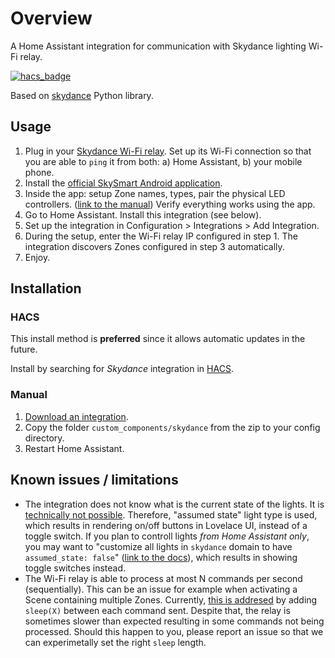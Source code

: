 # Overview

A Home Assistant integration for communication with Skydance lighting Wi-Fi relay.

[![hacs_badge](https://img.shields.io/badge/HACS-Default-orange.svg)](https://github.com/hacs/integration)

Based on [skydance](https://github.com/tomasbedrich/skydance) Python library.


## Usage

1. Plug in your [Skydance Wi-Fi relay](http://www.iskydance.com/index.php?c=product_show&a=index&id=810).
   Set up its Wi-Fi connection so that you are able to `ping` it from both: a) Home Assistant, b) your mobile phone. 
2. Install the [official SkySmart Android application](https://play.google.com/store/apps/details?id=com.lxit.wifirelay&hl=cs&gl=US).
3. Inside the app: setup Zone names, types, pair the physical LED controllers.
   ([link to the manual](http://www.iskydance.com/uploads/goods_file/WiFi-Relay.pdf))
   Verify everything works using the app.
4. Go to Home Assistant.
   Install this integration (see below).
5. Set up the integration in Configuration > Integrations > Add Integration.
6. During the setup, enter the Wi-Fi relay IP configured in step 1.
   The integration discovers Zones configured in step 3 automatically.
7. Enjoy.


## Installation

### HACS
This install method is **preferred** since it allows automatic updates in the future.

Install by searching for _Skydance_ integration in [HACS](https://hacs.xyz/).

### Manual
1. [Download an integration](https://github.com/tomasbedrich/home-assistant-skydance/archive/master.zip).
2. Copy the folder `custom_components/skydance` from the zip to your config directory.
3. Restart Home Assistant.


## Known issues / limitations

- The integration does not know what is the current state of the lights.
  It is [technically not possible](https://github.com/tomasbedrich/home-assistant-skydance/issues/3#issuecomment-752373154).
  Therefore, "assumed state" light type is used, which results in rendering on/off buttons in Lovelace UI, instead of a toggle switch.
  If you plan to controll lights _from Home Assistant only_,
  you may want to "customize all lights in `skydance` domain to have `assumed_state: false`"
  ([link to the docs](https://www.home-assistant.io/docs/configuration/customizing-devices/#assumed_state)),
  which results in showing toggle switches instead.
- The Wi-Fi relay is able to process at most N commands per second (sequentially).
  This can be an issue for example when activating a Scene containing multiple Zones.
  Currently, [this is addresed](https://github.com/tomasbedrich/home-assistant-skydance/commit/031b837a745aed3ad805c9305fbd347ea70b3cf9)
  by adding `sleep(X)` between each command sent.
  Despite that, the relay is sometimes slower than expected resulting in some commands not being processed.
  Should this happen to you, please report an issue so that we can experimetally set the right `sleep` length.
